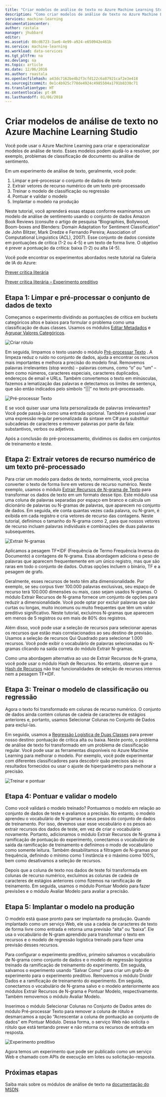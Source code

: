 ```yaml
---
title: "Criar modelos de análise de texto no Azure Machine Learning Studio | Microsoft Docs"
description: "Como criar modelos de análise de texto no Azure Machine Learning Studio usando módulos de pré-processamento de texto, N-gramas ou hash de recursos"
services: machine-learning
documentationcenter: 
author: rastala
manager: jhubbard
editor: 
ms.assetid: 08cd6723-3ae6-4e99-a924-e650942e461b
ms.service: machine-learning
ms.workload: data-services
ms.tgt_pltfrm: na
ms.devlang: na
ms.topic: article
ms.date: 12/06/2016
ms.author: roastala
ms.openlocfilehash: a43dc7162be4b2f3cfd122c6a87921caf2e3e418
ms.sourcegitcommit: 0e1c4b925c778de4924c4985504a1791b8330c71
ms.translationtype: HT
ms.contentlocale: pt-BR
ms.lasthandoff: 01/06/2018
---
```

# <a name="create-text-analytics-models-in-azure-machine-learning-studio"></a>Criar modelos de análise de texto no Azure Machine Learning Studio
Você pode usar o Azure Machine Learning para criar e operacionalizar modelos de análise de texto. Esses modelos podem ajudá-lo a resolver, por exemplo, problemas de classificação de documento ou análise de sentimento.

Em um experimento de análise de texto, geralmente, você pode:

1. Limpar e pré-processar o conjunto de dados de texto
2. Extrair vetores de recurso numérico de um texto pré-processado
3. Treinar o modelo de classificação ou regressão
4. Pontuar e validar o modelo
5. Implantar o modelo na produção

Neste tutorial, você aprenderá essas etapas conforme examinamos um modelo de análise de sentimento usando o conjunto de dados Amazon Book Reviews (consulte o artigo de pesquisa “Biographies, Bollywood, Boom-boxes and Blenders: Domain Adaptation for Sentiment Classification” de John Blitzer, Mark Dredze e Fernando Pereira; Association of Computational Linguistics (ACL), 2007). Esse conjunto de dados consiste em pontuações de crítica (1-2 ou 4-5) e um texto de forma livre. O objetivo é prever a pontuação da crítica: baixa (1-2) ou alta (4-5).

Você pode encontrar os experimentos abordados neste tutorial na Galeria de IA do Azure:

[Prever crítica literária](https://gallery.cortanaintelligence.com/Experiment/Predict-Book-Reviews-1)

[Prever crítica literária – Experimento preditivo](https://gallery.cortanaintelligence.com/Experiment/Predict-Book-Reviews-Predictive-Experiment-1)

## <a name="step-1-clean-and-preprocess-text-dataset"></a>Etapa 1: Limpar e pré-processar o conjunto de dados de texto
Começamos o experimento dividindo as pontuações de crítica em buckets categóricos altos e baixos para formular o problema como uma classificação de duas classes. Usamos os módulos [Editar Metadados](https://msdn.microsoft.com/library/azure/dn905986.aspx) e [Agrupar Valores Categóricos](https://msdn.microsoft.com/library/azure/dn906014.aspx).

![Criar rótulo](./media/text-analytics-module-tutorial/create-label.png)

Em seguida, limpamos o texto usando o módulo [Pré-processar Texto](https://msdn.microsoft.com/library/azure/mt762915.aspx) . A limpeza reduz o ruído no conjunto de dados, ajuda a encontrar os recursos mais importantes e melhora a precisão do modelo final. Removemos palavras irrelevantes (stop words) – palavras comuns, como “o” ou “um” – bem como números, caracteres especiais, caracteres duplicados, endereços de email e URLs. Também convertemos o texto em minúsculas, fazemos a lematização das palavras e detectamos os limites de sentença, que são então indicados pelo símbolo “|||” no texto pré-processado.

![Pré-processar Texto](./media/text-analytics-module-tutorial/preprocess-text.png)

E se você quiser usar uma lista personalizada de palavras irrelevantes? Você pode passá-la como uma entrada opcional. Também é possível usar uma expressão regular personalizada da sintaxe em C# para substituir subcadeias de caracteres e remover palavras por parte da fala: substantivos, verbos ou adjetivos.

Após a conclusão do pré-processamento, dividimos os dados em conjuntos de treinamento e teste.

## <a name="step-2-extract-numeric-feature-vectors-from-pre-processed-text"></a>Etapa 2: Extrair vetores de recurso numérico de um texto pré-processado
Para criar um modelo para dados de texto, normalmente, você precisa converter o texto de forma livre em vetores de recurso numérico. Neste exemplo, usamos o módulo [Extrair Recursos de N-grama de Texto](https://msdn.microsoft.com/library/azure/mt762916.aspx) para transformar os dados de texto em um formato desse tipo. Este módulo usa uma coluna de palavras separadas por espaço em branco e calcula um dicionário de palavras ou N-gramas de palavras, que aparecem no conjunto de dados. Em seguida, ele conta quantas vezes cada palavra, ou N-gram, é exibida em cada registro e cria vetores de recurso das contagens. Neste tutorial, definimos o tamanho do N-grama como 2, para que nossos vetores de recurso incluam palavras individuais e combinações de duas palavras subsequentes.

![Extrair N-gramas](./media/text-analytics-module-tutorial/extract-ngrams.png)

Aplicamos a pesagem TF*IDF (Frequência de Termo Frequência Inversa do Documento) a contagens de N-grama. Essa abordagem adiciona o peso de palavras que aparecem frequentemente em um único registro, mas que são raras em todo o conjunto de dados. Outras opções incluem o binário, TF e a pesagem de grafo.

Geralmente, esses recursos de texto têm alta dimensionalidade. Por exemplo, se seu corpus tiver 100.000 palavras exclusivas, seu espaço de recurso terá 100.000 dimensões ou mais, caso sejam usados N-gramas. O módulo Extrair Recursos de N-grama fornece um conjunto de opções para reduzir a dimensionalidade. Você pode optar por excluir palavras que são curtas ou longas, muito incomuns ou muito frequentes que têm um valor preditivo significativo. Neste tutorial, excluímos N-gramas que aparecem em menos de 5 registros ou em mais de 80% dos registros.

Além disso, você pode usar a seleção de recursos para selecionar apenas os recursos que estão mais correlacionados ao seu destino de previsão. Usamos a seleção de recursos Qui Quadrado para selecionar 1.000 recursos. Você pode exibir o vocabulário de palavras selecionadas ou N-gramas clicando na saída correta do módulo Extrair N-gramas.

Como uma abordagem alternativa ao uso de Extrair Recursos de N-grama, você pode usar o módulo Hash de Recursos. No entanto, observe que o [Hash de Recursos](https://msdn.microsoft.com/library/azure/dn906018.aspx) não traz funcionalidades de seleção de recursos internos nem a pesagem TF*IDF.

## <a name="step-3-train-classification-or-regression-model"></a>Etapa 3: Treinar o modelo de classificação ou regressão
Agora o texto foi transformado em colunas de recurso numérico. O conjunto de dados ainda contém colunas de cadeia de caracteres de estágios anteriores e, portanto, usamos Selecionar Colunas no Conjunto de Dados para excluí-las.

Em seguida, usamos a [Regressão Logística de Duas Classes](https://msdn.microsoft.com/library/azure/dn905994.aspx) para prever nosso destino: pontuação de crítica alta ou baixa. Neste ponto, o problema de análise de texto foi transformado em um problema de classificação regular. Você pode usar as ferramentas disponíveis no Azure Machine Learning para melhorar o modelo. Por exemplo, você pode experimentar com diferentes classificadores para descobrir quão precisos são os resultados fornecidos ou usar o ajuste de hiperparâmetro para melhorar a precisão.

![Treinar e pontuar](./media/text-analytics-module-tutorial/scoring-text.png)

## <a name="step-4-score-and-validate-the-model"></a>Etapa 4: Pontuar e validar o modelo
Como você validará o modelo treinado? Pontuamos o modelo em relação ao conjunto de dados de teste e avaliamos a precisão. No entanto, o modelo aprendeu o vocabulário de N-gramas e seus pesos do conjunto de dados de treinamento. Por isso, devemos usar esse vocabulário e os pesos ao extrair recursos dos dados de teste, em vez de criar o vocabulário novamente. Portanto, adicionamos o módulo Extrair Recursos de N-grama à ramificação de pontuação do experimento, conectamos o vocabulário de saída da ramificação de treinamento e definimos o modo de vocabulário como somente leitura. Também desabilitamos a filtragem de N-gramas por frequência, definindo o mínimo como 1 instância e o máximo como 100%, bem como desativamos a seleção de recursos.

Depois que a coluna de texto nos dados de teste foi transformada em colunas de recurso numérico, excluímos as colunas de cadeia de caracteres de estágios anteriores como fizemos na ramificação de treinamento. Em seguida, usamos o módulo Pontuar Modelo para fazer previsões e o módulo Avaliar Modelo para avaliar a precisão.

## <a name="step-5-deploy-the-model-to-production"></a>Etapa 5: Implantar o modelo na produção
O modelo está quase pronto para ser implantado na produção. Quando implantado como um serviço Web, ele usa a cadeia de caracteres de texto de forma livre como entrada e retorna uma previsão “alta” ou “baixa”. Ele usa o vocabulário de N-gram aprendido para transformar o texto em recursos e o modelo de regressão logística treinado para fazer uma previsão desses recursos. 

Para configurar o experimento preditivo, primeiro salvamos o vocabulário de N-grama como conjunto de dados e o modelo de regressão logística treinado da ramificação de treinamento do experimento. Em seguida, salvamos o experimento usando “Salvar Como” para criar um grafo de experimento para o experimento preditivo. Removemos o módulo Dividir Dados e a ramificação de treinamento do experimento. Em seguida, conectamos o vocabulário de N-grama salvo e o modelo anteriormente aos módulos Extrair Recursos de N-grama e Pontuar Modelo, respectivamente. Também removemos o módulo Avaliar Modelo.

Inserimos o módulo Selecionar Colunas no Conjunto de Dados antes do módulo Pré-processar Texto para remover a coluna de rótulo e desmarcamos a opção “Acrescentar a coluna de pontuação ao conjunto de dados” em Pontuar Módulo. Dessa forma, o serviço Web não solicita o rótulo que está tentando prever e não retorna os recursos de entrada em resposta.

![Experimento preditivo](./media/text-analytics-module-tutorial/predictive-text.png)

Agora temos um experimento que pode ser publicado como um serviço Web e chamado com APIs de execução em lotes ou solicitação-resposta.

## <a name="next-steps"></a>Próximas etapas
Saiba mais sobre os módulos de análise de texto na [documentação do MSDN](https://msdn.microsoft.com/library/azure/dn905886.aspx).

